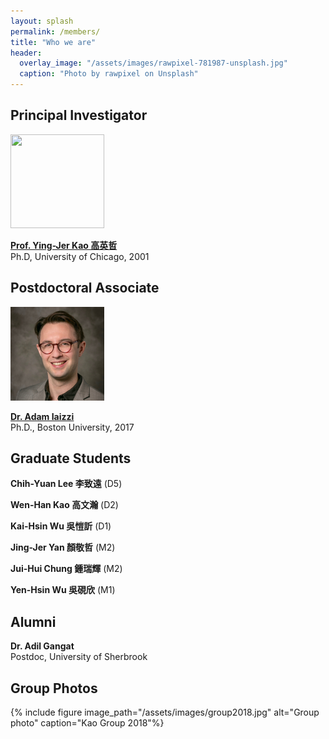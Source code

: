 ```yaml
---
layout: splash
permalink: /members/
title: "Who we are"
header:
  overlay_image: "/assets/images/rawpixel-781987-unsplash.jpg"
  caption: "Photo by rawpixel on Unsplash"
---
```



## Principal Investigator

 <img src="/assets/images/yjkao.jpg" height="150px" width="150px"  >

  [**Prof. Ying-Jer Kao 高英哲**](/yingjerkao/) <br> Ph.D, University of Chicago, 2001


## Postdoctoral Associate

 <img src="/assets/images/iaizzi.jpg" height="150px" width="150px"  >

[**Dr. Adam Iaizzi**](https://iaizzi.me/) <br> Ph.D., Boston University, 2017


## Graduate Students

  **Chih-Yuan Lee 李致遠** (D5)

  **Wen-Han Kao 高文瀚** (D2)

  **Kai-Hsin Wu 吳愷訢** (D1)

  **Jing-Jer Yan 顏敬哲** (M2)

  **Jui-Hui Chung 鍾瑞輝** (M2)

  **Yen-Hsin Wu 吳硯欣** (M1)

## Alumni

**Dr. Adil Gangat** <br> Postdoc, University of Sherbrook




## Group Photos


{% include figure image_path="/assets/images/group2018.jpg" alt="Group photo" caption="Kao Group 2018"%}
